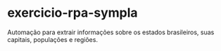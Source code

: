 # exercicio-rpa-sympla
Automação para extrair informações sobre os estados brasileiros, suas capitais, populações e regiões.
